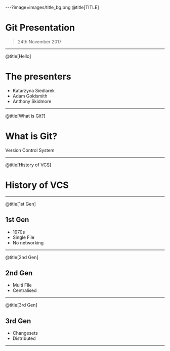 ---?image=images/title_bg.png
@title[TITLE]
# Git Presentation
> 24th November 2017

---
@title[Hello]

# The presenters

* Katarzyna Siedlarek
* Adam Goldsmith
* Anthony Skidmore

---
@title[What is Git?]
# What is Git?

Version Control System

---
@title[History of VCS]

# History of VCS

---
@title[1st Gen]

## 1st Gen
* 1970s
* Single File
* No networking

---
@title[2nd Gen]

## 2nd Gen
* Multi File
* Centralised

---
@title[3rd Gen]

## 3rd Gen
* Changesets
* Distributed

---

